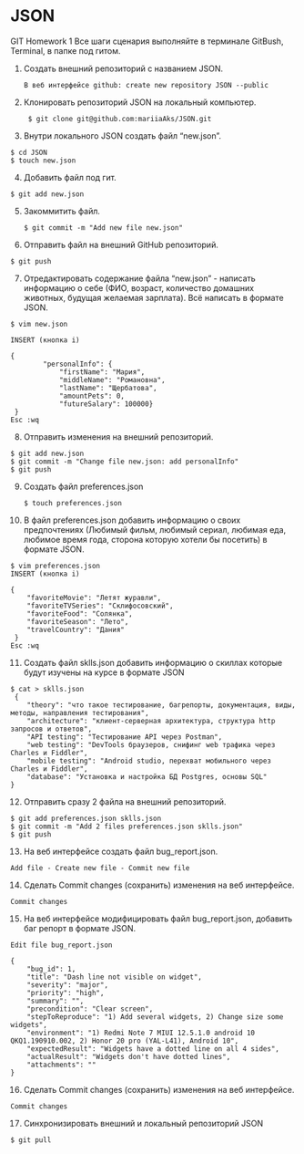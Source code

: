 # JSON
GIT Homework 1
Все шаги сценария выполняйте в терминале GitBush, Terminal, в папке под гитом.

 1. Создать внешний репозиторий c названием JSON.
 
 		В веб интерфейсе github: create new repository JSON --public

2. Клонировать репозиторий JSON на локальный компьютер.
 
 		$ git clone git@github.com:mariiaAks/JSON.git
		
  3. Внутри локального JSON создать файл “new.json”.
 
	$ cd JSON
	$ touch new.json
		
  4. Добавить файл под гит.
 
	$ git add new.json
 
 5. Закоммитить файл.
 
 		$ git commit -m "Add new file new.json"
		
  6. Отправить файл на внешний GitHub репозиторий.

	$ git push 
		
  7. Отредактировать содержание файла “new.json” - написать информацию о себе (ФИО, возраст, количество домашних животных, будущая желаемая зарплата). Всё написать в формате JSON.
 
	$ vim new.json

	INSERT (кнопка i)
  
 	{
    		"personalInfo": {
    			"firstName": "Мария",
				"middleName": "Романовна",
				"lastName": "Щербатова",
				"amountPets": 0,
				"futureSalary": 100000}
	 }
 	Esc :wq
		
  8. Отправить изменения на внешний репозиторий.

	$ git add new.json
	$ git commit -m "Change file new.json: add personalInfo"
	$ git push
 
 9. Создать файл preferences.json
  
 		$ touch preferences.json
 
 10. В файл preferences.json добавить информацию о своих предпочтениях (Любимый фильм, любимый сериал, любимая еда, любимое время года, сторона которую хотели бы посетить) в формате JSON.
 
 	$ vim preferences.json
  	INSERT (кнопка i)
	
	{
    	"favoriteMovie": "Летят журавли",
		"favoriteTVSeries": "Склифосовский",
		"favoriteFood": "Солянка",
		"favoriteSeason": "Лето",
		"travelCountry": "Дания"
	 }
 	Esc :wq 
 
 11. Создать файл sklls.json добавить информацию о скиллах которые будут изучены на курсе в формате JSON
 
 	$ cat > sklls.json
 	 {
		"theory": "что такое тестирование, багрепорты, документация, виды, методы, направления тестирования",
		"architecture": "клиент-серверная архитектура, структура http запросов и ответов",
		"API testing": "Тестирование API через Postman",
		"web testing": "DevTools браузеров, снифинг web трафика через Charles и Fiddler",
		"mobile testing": "Android studio, перехват мобильного через Charles и Fiddler",
		"database": "Установка и настройка БД Postgres, основы SQL"
 	} 
 12. Отправить сразу 2 файла на внешний репозиторий.
 
 	$ git add preferences.json sklls.json
  	$ git commit -m "Add 2 files preferences.json sklls.json"
  	$ git push

 13. На веб интерфейсе создать файл bug_report.json.
 
 	Add file - Create new file - Commit new file
 
 14. Сделать Commit changes (сохранить) изменения на веб интерфейсе.
 
 	Commit changes
 
 15. На веб интерфейсе модифицировать файл bug_report.json, добавить баг репорт в формате JSON.
 
 	Edit file bug_report.json
 
 	{
		"bug_id": 1,
		"title": "Dash line not visible on widget",
		"severity": "major",
		"priority": "high",
		"summary": "",
		"precondition": "Clear screen",
		"stepToReproduce": "1) Add several widgets, 2) Change size some widgets",
		"environment": "1) Redmi Note 7 MIUI 12.5.1.0 android 10 QKQ1.190910.002, 2) Honor 20 pro (YAL-L41), Android 10",
		"expectedResult": "Widgets have a dotted line on all 4 sides",
		"actualResult": "Widgets don't have dotted lines",
		"attachments": ""
	} 

 16. Сделать Commit changes (сохранить) изменения на веб интерфейсе.
 
 	Commit changes
 
 17. Синхронизировать внешний и локальный репозиторий JSON
 
 	$ git pull
